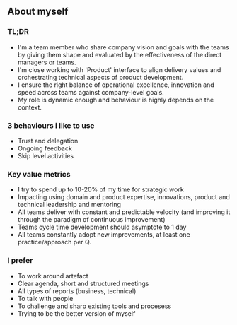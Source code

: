 ## About myself

### TL;DR
- I'm a team member who share company vision and goals with the teams by giving them shape and evaluated by the effectiveness of the direct managers or teams.
- I'm close working with 'Product' interface to align delivery values and orchestrating technical aspects of product development.
- I ensure the right balance of operational excellence, innovation and speed across teams against company-level goals.
- My role is dynamic enough and behaviour is highly depends on the context.

### 3 behaviours i like to use
- Trust and delegation
- Ongoing feedback
- Skip level activities

### Key value metrics
- I try to spend up to 10-20% of my time for strategic work
- Impacting using domain and product expertise, innovations, product and technical leadership and mentoring
- All teams deliver with constant and predictable velocity (and improving it through the paradigm of continuous improvement)
- Teams cycle time development should asymptote to 1 day
- All teams constantly adopt new improvements, at least one practice/approach per Q.

### I prefer
- To work around artefact
- Clear agenda, short and structured meetings
- All types of reports (business, technical)
- To talk with people
- To challenge and sharp existing tools and procesess
- Trying to be the better version of myself
